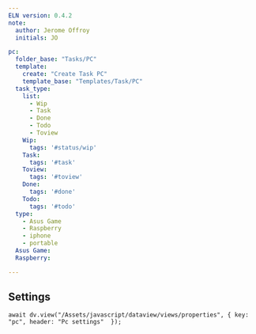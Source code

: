 ```yaml
---
ELN version: 0.4.2
note:
  author: Jerome Offroy
  initials: JO

pc:
  folder_base: "Tasks/PC"
  template:
    create: "Create Task PC"
    template_base: "Templates/Task/PC"
  task_type:
    list:
      - Wip
      - Task
      - Done
      - Todo
      - Toview
    Wip:
      tags: '#status/wip'
    Task:
      tags: '#task'
    Toview:
      tags: '#toview'
    Done:
      tags: '#done'
    Todo:
      tags: '#todo'
  type:
    - Asus Game
    - Raspberry
    - iphone
    - portable
  Asus Game:
  Raspberry:

---
```


## Settings

```dataviewjs
await dv.view("/Assets/javascript/dataview/views/properties", { key: "pc", header: "Pc settings"  });
```

